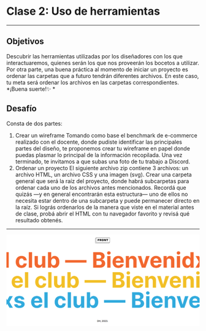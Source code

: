 # Clase 2: Uso de herramientas
----------
## Objetivos 
Descubrir las herramientas utilizadas por los diseñadores con los que interactuaremos, quienes serán los que nos proveerán los bocetos a utilizar. 
Por otra parte, una buena práctica al momento de iniciar un proyecto es ordenar las carpetas que a futuro tendrán diferentes archivos. En este caso, tu meta será ordenar los archivos en las carpetas correspondientes. 
*¡Buena suerte!✨ *


## Desafío
Consta de dos partes: 
1. Crear un wireframe
Tomando como base el benchmark de e-commerce realizado con el docente, donde pudiste identificar las principales partes del diseño, te proponemos crear tu wireframe en papel donde puedas plasmar lo principal de la información recopilada. Una vez terminado, te invitamos a que subas una foto de tu trabajo a Discord. 
2. Ordenar un proyecto
El siguiente archivo zip contiene 3 archivos: un archivo HTML, un archivo CSS y una imagen (svg). Crear una carpeta general que será la raíz del proyecto, donde habrá subcarpetas para ordenar cada uno de los archivos antes mencionados. Recordá que quizás —y en general encontrarán esta estructura— uno de ellos no necesita estar dentro de una subcarpeta y puede permanecer directo en la raíz. Si lográs ordenarlos de la manera que viste en el material antes de clase, probá abrir el HTML con tu navegador favorito y revisá qué resultado obtenés. 
----------

![imagen resultado "Bienvenidxs al club"](img/class02.png)